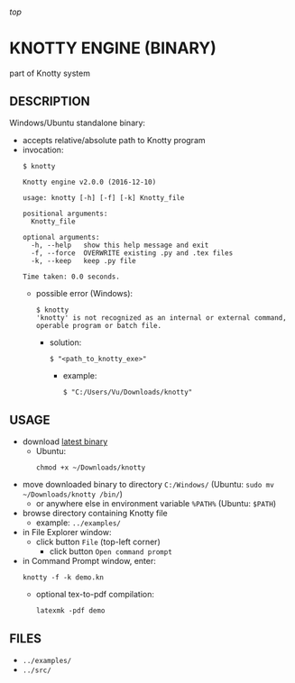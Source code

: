 <h6>top

# KNOTTY ENGINE (BINARY)
part of Knotty system

## DESCRIPTION
Windows/Ubuntu standalone binary:
- accepts relative/absolute path to Knotty program
- invocation:
  ```
  $ knotty

  Knotty engine v2.0.0 (2016-12-10)

  usage: knotty [-h] [-f] [-k] Knotty_file

  positional arguments:
    Knotty_file

  optional arguments:
    -h, --help   show this help message and exit
    -f, --force  OVERWRITE existing .py and .tex files
    -k, --keep   keep .py file

  Time taken: 0.0 seconds.

  ```
  - possible error (Windows):
    ```
    $ knotty
    'knotty' is not recognized as an internal or external command,
    operable program or batch file.

    ```
    - solution:
      ```
      $ "<path_to_knotty_exe>"

      ```
      - example:
        ```
        $ "C:/Users/Vu/Downloads/knotty"

        ```

## USAGE
- download [latest binary][linkReleases]
  - Ubuntu:
    ```
    chmod +x ~/Downloads/knotty

    ```
- move downloaded binary to directory `C:/Windows/`
  (Ubuntu: `sudo mv ~/Downloads/knotty /bin/`)
  - or anywhere else in environment variable `%PATH%`
    (Ubuntu: `$PATH`)
- browse directory containing Knotty file
  - example: `../examples/`
- in File Explorer window:
  - click button `File` (top-left corner)
    - click button `Open command prompt`
- in Command Prompt window, enter:
  ```
  knotty -f -k demo.kn

  ```
  - optional tex-to-pdf compilation:
    ```
    latexmk -pdf demo

    ```

## FILES
- `../examples/`
- `../src/`

[linkReleases]:
https://github.com/vuphan314/Knotty/releases
